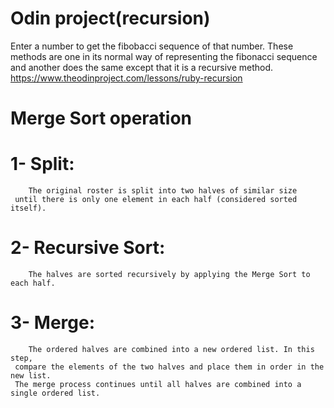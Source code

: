 # Odin project(recursion) 
Enter a number to get the fibobacci sequence of that number.
These methods are one in its normal way of representing the 
fibonacci sequence and another does the same except that it 
is a recursive method.
https://www.theodinproject.com/lessons/ruby-recursion

# Merge Sort operation
# 1- Split: 
        The original roster is split into two halves of similar size
     until there is only one element in each half (considered sorted itself).
# 2- Recursive Sort: 
        The halves are sorted recursively by applying the Merge Sort to each half.
# 3- Merge: 
        The ordered halves are combined into a new ordered list. In this step,
     compare the elements of the two halves and place them in order in the new list.
     The merge process continues until all halves are combined into a single ordered list.